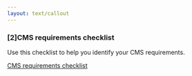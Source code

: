 ```yaml
---
layout: text/callout
---
```

### [2]CMS requirements checklist
Use this checklist to help you identify your CMS requirements.

[CMS requirements checklist](/content-strategy/cms/cms-requirements-checklist/)
